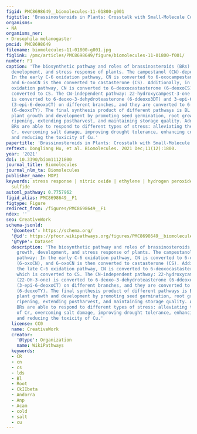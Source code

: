 ```yaml
---
figid: PMC8698649__biomolecules-11-01800-g001
figtitle: 'Brassinosteroids in Plants: Crosstalk with Small-Molecule Compounds'
organisms:
- NA
organisms_ner:
- Drosophila melanogaster
pmcid: PMC8698649
filename: biomolecules-11-01800-g001.jpg
figlink: /pmc/articles/PMC8698649/figure/biomolecules-11-01800-f001/
number: F1
caption: 'The biosynthetic pathway and roles of brassinosteroids (BRs) in the growth,
  development, and stress response of plants. The campestanol (CN)-dependent pathway:
  In the early C-6 oxidation pathway, CN is converted to 6-oxocampestanol (6-oxoCN),
  and 6-oxoCN is then converted to castasterone (CS). Additionally, in the late C-6
  oxidation pathway, CN is converted to 6-deoxocastasterone (6-deoxoCS), which is
  converted to CS. The CN-independent pathway: 22-hydroxycampest-3-one (22-OH-3-one)
  is converted to 6-deoxo-3-dehydroteasterone (6-ddeoxo3DT) and 3-epi-6-deoxocastasterone
  (3-epi-6-deoxoCT) on different branches, and they are converted to 6-deoxotyphasterol
  (6-deoxoTY). The final synthesis product of different pathways is BL. BRs regulate
  plant growth and development by promoting seed germination, root growth, and fruit
  ripening, extending postharvest, and maintaining storage quality. Additionally,
  BRs are able to respond to different types of stress: alleviating the toxicity of
  Cr, overcoming salt damage, improving drought tolerance, enhancing cold tolerance,
  and reducing the toxicity of Cu.'
papertitle: 'Brassinosteroids in Plants: Crosstalk with Small-Molecule Compounds.'
reftext: Dongliang Hu, et al. Biomolecules. 2021 Dec;11(12):1800.
year: '2021'
doi: 10.3390/biom11121800
journal_title: Biomolecules
journal_nlm_ta: Biomolecules
publisher_name: MDPI
keywords: stress response | nitric oxide | ethylene | hydrogen peroxide | hydrogen
  sulfide
automl_pathway: 0.7757962
figid_alias: PMC8698649__F1
figtype: Figure
redirect_from: /figures/PMC8698649__F1
ndex: ''
seo: CreativeWork
schema-jsonld:
  '@context': https://schema.org/
  '@id': https://pfocr.wikipathways.org/figures/PMC8698649__biomolecules-11-01800-g001.html
  '@type': Dataset
  description: 'The biosynthetic pathway and roles of brassinosteroids (BRs) in the
    growth, development, and stress response of plants. The campestanol (CN)-dependent
    pathway: In the early C-6 oxidation pathway, CN is converted to 6-oxocampestanol
    (6-oxoCN), and 6-oxoCN is then converted to castasterone (CS). Additionally, in
    the late C-6 oxidation pathway, CN is converted to 6-deoxocastasterone (6-deoxoCS),
    which is converted to CS. The CN-independent pathway: 22-hydroxycampest-3-one
    (22-OH-3-one) is converted to 6-deoxo-3-dehydroteasterone (6-ddeoxo3DT) and 3-epi-6-deoxocastasterone
    (3-epi-6-deoxoCT) on different branches, and they are converted to 6-deoxotyphasterol
    (6-deoxoTY). The final synthesis product of different pathways is BL. BRs regulate
    plant growth and development by promoting seed germination, root growth, and fruit
    ripening, extending postharvest, and maintaining storage quality. Additionally,
    BRs are able to respond to different types of stress: alleviating the toxicity
    of Cr, overcoming salt damage, improving drought tolerance, enhancing cold tolerance,
    and reducing the toxicity of Cu.'
  license: CC0
  name: CreativeWork
  creator:
    '@type': Organization
    name: WikiPathways
  keywords:
  - CR
  - cn
  - cs
  - lds
  - Bl
  - Root
  - CkIIbeta
  - Andorra
  - Anp
  - Acam
  - cold
  - salt
  - cu
---
```

